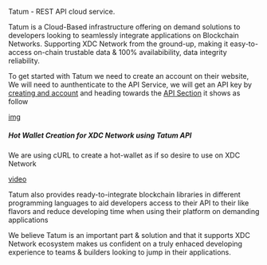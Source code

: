 Tatum - REST API cloud service.

Tatum is a Cloud-Based infrastructure offering on demand solutions to developers looking to seamlessly integrate applications on Blockchain Networks. Supporting XDC Network from the ground-up, making it easy-to-access on-chain trustable data & 100% availabibility, data integrity reliability.

To get started with Tatum we need to create an account on their website, We will need to aunthenticate to the API Service, we will get an API key by [creating and account](https://dashboard.tatum.io/sign-up) and heading towards the [API Section]() it shows as follow

[img]()

##### Hot Wallet Creation for XDC Network using Tatum API

We are using cURL to create a hot-wallet as if so desire to use on XDC Network

[video](link)

Tatum also provides ready-to-integrate blockchain libraries in different programming languages to aid developers access to their API to their like flavors and reduce developing time when using their platform on demanding applications

We believe Tatum is an important part & solution and that it supports XDC Network ecosystem makes us confident on a truly enhaced developing experience to teams & builders looking to jump in their applications.